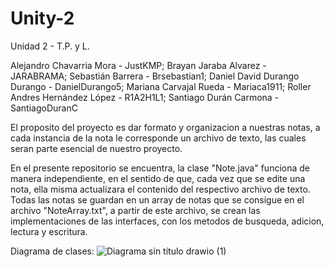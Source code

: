 # Unity-2
Unidad 2 - T.P. y L.

Alejandro Chavarria Mora - JustKMP; Brayan Jaraba Alvarez - JARABRAMA; Sebastián Barrera - Brsebastian1; Daniel David Durango Durango - DanielDurango5; Mariana Carvajal Rueda - Mariaca1911; Roller Andres Hernández López - R1A2H1L1; Santiago Durán Carmona - SantiagoDuranC

El proposito del proyecto es dar formato y organizacion a nuestras notas, a cada instancia de la nota le corresponde un archivo de texto, las cuales seran parte esencial de nuestro proyecto. 

En el presente repositorio se encuentra, la clase "Note.java" funciona de manera independiente, en el sentido de que, cada vez que se edite una nota, ella misma actualizara el contenido del respectivo archivo de texto.
Todas las notas se guardan en un array de notas que se consigue en el archivo "NoteArray.txt", a partir de este archivo, se crean las implementaciones de las interfaces, con los metodos de busqueda, adicion, lectura y escritura.


Diagrama de clases:
![Diagrama sin título drawio (1)](https://github.com/p-1-e/Unity-2/assets/143720710/cb27b065-9355-4185-884a-d49487d1fcb5)
